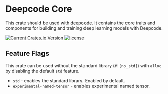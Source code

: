# Deepcode Core

This crate should be used with [deepcode](https://github.com/kothagpt/deepcode). It contains the core
traits and components for building and training deep learning models with Deepcode.

[![Current Crates.io Version](https://img.shields.io/crates/v/deepcode-core.svg)](https://crates.io/crates/deepcode-core)
[![license](https://shields.io/badge/license-MIT%2FApache--2.0-blue)](https://github.com/kothagpt/deepcode-core/blob/master/README.md)

## Feature Flags

This crate can be used without the standard library (`#![no_std]`) with `alloc` by disabling the
default `std` feature.

- `std` - enables the standard library. Enabled by default.
- `experimental-named-tensor` - enables experimental named tensor.
